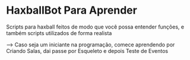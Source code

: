 # HaxballBot Para Aprender
Scripts para haxball feitos de modo que você possa entender funções, e também scripts utilizados de forma realista

--> Caso seja um iniciante na programação, comece aprendendo por Criando Salas, dai passe por Esqueleto e depois Teste de Eventos
